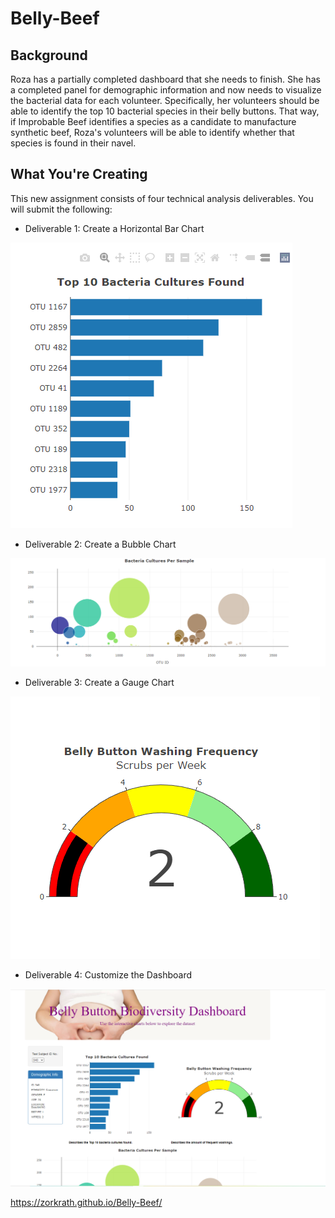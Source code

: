 # Belly-Beef

## Background
Roza has a partially completed dashboard that she needs to finish. She has a completed panel for demographic information and now needs to visualize the bacterial data for each volunteer. Specifically, her volunteers should be able to identify the top 10 bacterial species in their belly buttons. That way, if Improbable Beef identifies a species as a candidate to manufacture synthetic beef, Roza's volunteers will be able to identify whether that species is found in their navel.

## What You're Creating
  This new assignment consists of four technical analysis deliverables. You will submit the following:

  - Deliverable 1: Create a Horizontal Bar Chart



![Screenshot](bar_chart.PNG)


  - Deliverable 2: Create a Bubble Chart


![Screenshot](bubble.PNG)

  - Deliverable 3: Create a Gauge Chart

![Screenshot](gauge.PNG)
  - Deliverable 4: Customize the Dashboard

![Screenshot](custom.PNG)


https://zorkrath.github.io/Belly-Beef/
